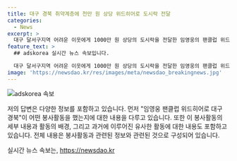 ```yaml
---
title: 대구 경북 취약계층에 천만 원 상당 위드히어로 도시락 전달
categories:
  - News
excerpt: >
  대구 달서구지역 어려운 이웃에게 1000만 원 상당의 도시락을 전달한 임영웅의 팬클럽 위드히어로 대구 경북. 6일에는 250분에게 봉사를 했고, 단편영화 인 옥토버 공동 관람으로 유쾌한 시간을 보냈다. 이 외에도 발달장애인 아동을 도와주는 Hero 슛돌이 활동을 진행했으며, 회원들은 서로에게 감사한다고 전했다. 다양한 자원봉사활동으로 취약계층들을 지원하고 있어, 봉사에 참여하는 회원들의 열기와 후원금이 늘어나고 있다. 
feature_text: >
  ## adskorea 실시간 뉴스 속보입니다.

  대구 달서구지역 어려운 이웃에게 1000만 원 상당의 도시락을 전달한 임영웅의 팬클럽 위드히어로 대구 경북. 6일에는 250분에게 봉사를 했고, 단편영화 인 옥토버 공동 관람으로 유쾌한 시간을 보냈다. 이 외에도 발달장애인 아동을 도와주는 Hero 슛돌이 활동을 진행했으며, 회원들은 서로에게 감사한다고 전했다. 다양한 자원봉사활동으로 취약계층들을 지원하고 있어, 봉사에 참여하는 회원들의 열기와 후원금이 늘어나고 있다. 
image: 'https://newsdao.kr/res/images/meta/newsdao_breakingnews.jpg'
---
```


<p><img src="https://newsdao.kr/res/images/meta/newsdao_breakingnews.jpg" alt="adskorea 속보" /></p>

<p>저의 답변은 다양한 정보를 포함하고 있습니다. 먼저 "임영웅 팬클럽 위드히어로 대구 경북"이 어떤 봉사활동을 했는지에 대한 내용을 다루고 있습니다. 또한 이 봉사활동의 세부 내용과 활동의 배경, 그리고 과거에 이루어진 유사한 활동에 대한 내용도 포함하고 있습니다. 전체 내용은 봉사활동과 관련된 정보와 관련된 것으로 구성되어 있습니다.</p>
실시간 뉴스 속보는, <a href="https://newsdao.kr" rel="dofollow">https://newsdao.kr</a>


